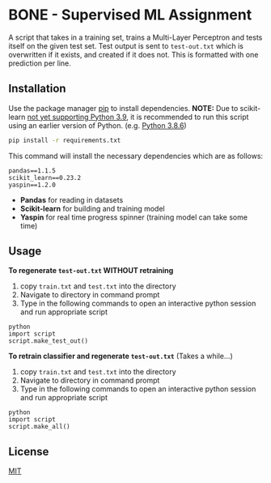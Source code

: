 # BONE - Supervised ML Assignment

A script that takes in a training set, trains a Multi-Layer Perceptron and tests itself on the given test set. Test output is sent to `test-out.txt` which is overwritten if it exists, and created if it does not. This is formatted with one prediction per line.

## Installation

Use the package manager [pip](https://pip.pypa.io/en/stable/) to install dependencies. **NOTE:** Due to scikit-learn [not yet supporting Python 3.9](https://github.com/scikit-learn/scikit-learn/issues/18621#issuecomment-708957810), it is recommended to run this script using an earlier version of Python. (e.g. [Python 3.8.6](https://www.python.org/downloads/release/python-386/))

```bash
pip install -r requirements.txt
```

This command will install the necessary dependencies which are as follows:
````
pandas==1.1.5
scikit_learn==0.23.2
yaspin==1.2.0
````
* **Pandas** for reading in datasets
* **Scikit-learn** for building and training model
* **Yaspin** for real time progress spinner (training model can take some time)


## Usage
**To regenerate `test-out.txt` WITHOUT retraining**
1. copy `train.txt` and `test.txt` into the directory
2. Navigate to directory in command prompt
3. Type in the following commands to open an interactive python session and run appropriate script
 ````
python
import script
script.make_test_out()
````

**To retrain classifier and regenerate `test-out.txt`**
(Takes a while...)
1. copy `train.txt` and `test.txt` into the directory
2. Navigate to directory in command prompt
3. Type in the following commands to open an interactive python session and run appropriate script
 ````
python
import script
script.make_all()
````



## License
[MIT](https://choosealicense.com/licenses/mit/)